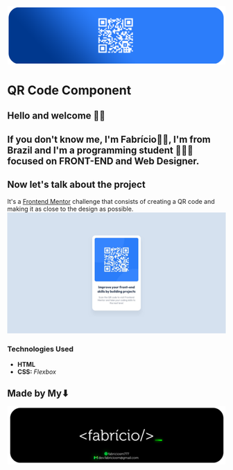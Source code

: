 ![Top-Image](./readmeIMG/top-image.png)
# **QR Code Component**

## **Hello and welcome** 👋🏻
## If you don't know me, **I'm Fabrício🤙🏻**, I'm from Brazil and I'm a programming student 👨🏻‍💻 focused on FRONT-END and Web Designer.
## Now let's talk about the project  
It's a [Frontend Mentor](https://www.frontendmentor.io/home) challenge that consists of creating a QR code and making it as close to the design as possible.
![Desktop Preview](./readmeIMG/desktop-design.jpg)

### **Technologies Used**
- **HTML**
- **CSS:** *Flexbox*
## **Made by My⬇**
![My banner](./readmeIMG/bannerREADME.png)